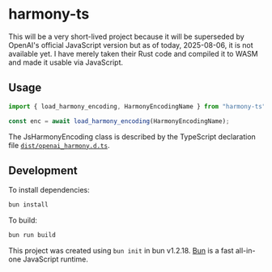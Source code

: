 # harmony-ts

This will be a very short-lived project because it will be superseded by OpenAI's official JavaScript version but as of today, 2025-08-06, it is not available yet. I have merely taken their Rust code and compiled it to WASM and made it usable via JavaScript.

## Usage

```ts
import { load_harmony_encoding, HarmonyEncodingName } from "harmony-ts";

const enc = await load_harmony_encoding(HarmonyEncodingName);
```

The JsHarmonyEncoding class is described by the TypeScript declaration file [`dist/openai_harmony.d.ts`](./dist/openai_harmony.d.ts).

## Development

To install dependencies:

```bash
bun install
```

To build:

```bash
bun run build
```

This project was created using `bun init` in bun v1.2.18. [Bun](https://bun.sh) is a fast all-in-one JavaScript runtime.
